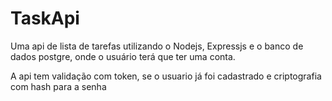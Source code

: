 # TaskApi
Uma api de lista de tarefas utilizando o Nodejs, Expressjs e o banco de dados postgre, onde o usuário terá que ter uma conta.

A api tem validação com token, se o usuario já foi cadastrado e criptografia com hash para a senha
